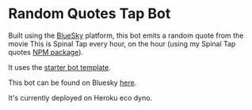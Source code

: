 # Random Quotes Tap Bot

Built using the [BlueSky](https://bsky.app) platform, this bot emits a random quote from the movie This is Spinal Tap every hour, on the hour (using my Spinal Tap quotes [NPM package](https://www.npmjs.com/package/tap-quotes-npm-pkg)).

It uses the [starter bot template](https://docs.bsky.app/docs/starter-templates/bots).

This bot can be found on Bluesky [here](https://bsky.app/profile/randomtapquote.bsky.social).

It's currently deployed on Heroku eco dyno.
